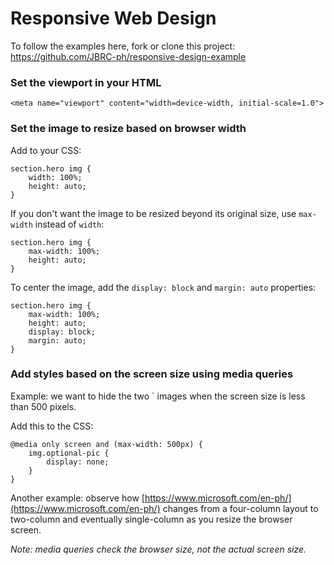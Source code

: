 # Responsive Web Design

To follow the examples here, fork or clone this project: https://github.com/JBRC-ph/responsive-design-example

### Set the viewport in your HTML

```
<meta name="viewport" content="width=device-width, initial-scale=1.0">
```

### Set the image to resize based on browser width

Add to your CSS:

```
section.hero img {
	width: 100%;
	height: auto;
}
```

If you don't want the image to be resized beyond its original size, use `max-width` instead of `width`:

```
section.hero img {
	max-width: 100%;
	height: auto;
}
```

To center the image, add the `display: block` and `margin: auto` properties:

```
section.hero img {
    max-width: 100%;
    height: auto;
    display: block;
    margin: auto;
}
```

### Add styles based on the screen size using media queries

Example: we want to hide the two `<img class="optional-pic"> images when the screen size is less than 500 pixels.

Add this to the CSS:

```
@media only screen and (max-width: 500px) {
    img.optional-pic {
        display: none;
    }
}
```

Another example: observe how [https://www.microsoft.com/en-ph/](https://www.microsoft.com/en-ph/) changes from a four-column layout to two-column and eventually single-column as you resize the browser screen.

_Note: media queries check the browser size, not the actual screen size._
